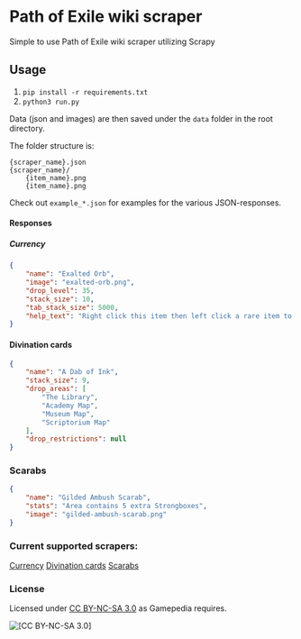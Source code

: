 # Path of Exile wiki scraper

Simple to use Path of Exile wiki scraper utilizing Scrapy

## Usage
1) `pip install -r requirements.txt`
2) `python3 run.py`

Data (json and images) are then saved under the `data` folder in the root directory.

The folder structure is: 

```
{scraper_name}.json
{scraper_name}/
	{item_name}.png
	{item_name}.png
```

Check out `example_*.json` for examples for the various JSON-responses.

#### Responses

##### Currency
```json
{
	"name": "Exalted Orb",
	"image": "exalted-orb.png",
	"drop_level": 35,
	"stack_size": 10,
	"tab_stack_size": 5000,
	"help_text": "Right click this item then left click a rare item to apply it. Rare items can have up to six random modifiers. The item's Catalyst quality increases the chance of applying a modifier which matches the quality type. Removes 20% Quality applied by Catalysts on use.<br>Shift click to unstack."
}
```

#### Divination cards
```json
{
	"name": "A Dab of Ink",
	"stack_size": 9,
	"drop_areas": [
		"The Library",
		"Academy Map",
		"Museum Map",
		"Scriptorium Map"
	],
	"drop_restrictions": null
}
```

### Scarabs
```json
{
	"name": "Gilded Ambush Scarab",
	"stats": "Area contains 5 extra Strongboxes",
	"image": "gilded-ambush-scarab.png"
}
```


### Current supported scrapers:

[Currency](https://pathofexile.gamepedia.com/Currency)
[Divination cards](https://pathofexile.gamepedia.com/Divination_card)
[Scarabs](https://pathofexile.gamepedia.com/Scarab)

### License
Licensed under [CC BY-NC-SA 3.0](https://creativecommons.org/licenses/by-nc-sa/3.0/) as Gamepedia requires.

![[CC BY-NC-SA 3.0]](https://i.creativecommons.org/l/by-nc-sa/3.0/88x31.png)